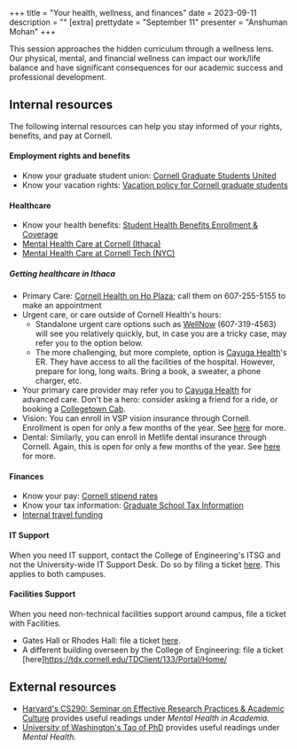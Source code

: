 +++
title = "Your health, wellness, and finances"
date = 2023-09-11
description = ""
[extra]
prettydate = "September 11"
presenter = "Anshuman Mohan"
+++

This session approaches the hidden curriculum through a wellness lens. Our physical, mental, and financial wellness can impact our work/life balance and have significant consequences for our academic success and professional development.

## Internal resources

The following internal resources can help you stay informed of your rights, benefits, and pay at Cornell.

#### Employment rights and benefits

- Know your graduate student union: [Cornell Graduate Students United](https://cornellgradunion.org/)
- Know your vacation rights: [Vacation policy for Cornell graduate students](https://gradschool.cornell.edu/policies/vacation-time-for-assistantships/)

#### Healthcare

- Know your health benefits: [Student Health Benefits Enrollment & Coverage](https://studenthealthbenefits.cornell.edu/enrollment-coverage)
- [Mental Health Care at Cornell (Ithaca)](https://health.cornell.edu/services/mental-health-care)
- [Mental Health Care at Cornell Tech (NYC)](https://studentaffairs.tech.cornell.edu/health-wellness/nyc-health-resources/)

##### Getting healthcare in Ithaca

- Primary Care: [Cornell Health on Ho Plaza](https://health.cornell.edu/); call them on 607-255-5155 to make an appointment
- Urgent care, or care outside of Cornell Health's hours:
    - Standalone urgent care options such as [WellNow](https://www.wellnow.com/urgent-care-centers/new-york/ithaca/740-south-meadow-street-14850) (607-319-4563) will see you relatively quickly, but, in case you are a tricky case, may refer you to the option below.
    - The more challenging, but more complete, option is [Cayuga Health](https://cayugahealth.org/)'s ER. They have access to all the facilities of the hospital. However, prepare for long, long waits. Bring a book, a sweater, a phone charger, etc.
- Your primary care provider may refer you to [Cayuga Health](https://cayugahealth.org/) for advanced care. Don't be a hero: consider asking a friend for a ride, or booking a [Collegetown Cab](https://collegetowncab.com/).
- Vision: You can enroll in VSP vision insurance through Cornell. Enrollment is open for only a few months of the year. See [here](https://studenthealthbenefits.cornell.edu/dental-vision/vision-enrollment) for more.
- Dental: Similarly, you can enroll in Metlife dental insurance through Cornell. Again, this is open for only a few months of the year. See [here](https://studenthealthbenefits.cornell.edu/dental-vision/dental-enrollment) for more.


#### Finances

- Know your pay: [Cornell stipend rates](https://gradschool.cornell.edu/financial-support/stipend-rates/)
- Know your tax information: [Graduate School Tax Information](https://gradschool.cornell.edu/financial-support/tax-information/)
- [Internal travel funding](https://www.cs.cornell.edu/phd/current-students/travel-funding-opportunities)

#### IT Support

When you need IT support, contact the College of Engineering's ITSG and not the University-wide IT Support Desk. Do so by filing a ticket [here](https://it.coecis.cornell.edu/). This applies to both campuses.

#### Facilities Support

When you need non-technical facilities support around campus, file a ticket with Facilities.
- Gates Hall or Rhodes Hall: file a ticket [here](https://tdx.cornell.edu/TDClient/171/Portal/Home/).
- A different building overseen by the College of Engineering: file a ticket [here]https://tdx.cornell.edu/TDClient/133/Portal/Home/


## External resources

- [Harvard's CS290: Seminar on Effective Research Practices & Academic Culture](https://yanivyacoby.github.io/harvard-cs290/readings/) provides useful readings under *Mental Health in Academia.*
- [University of Washington's Tao of PhD](https://courses.cs.washington.edu/courses/cse590x/22wi/resources/#mental-health) provides useful readings under *Mental Health.*
